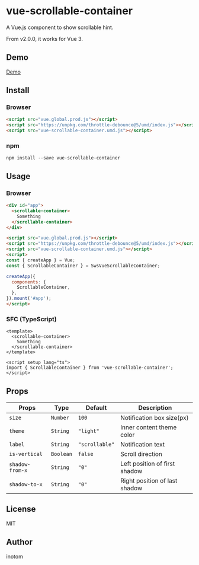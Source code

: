 # vue-scrollable-container

A Vue.js component to show scrollable hint.

From v2.0.0, it works for Vue 3.

## Demo

[Demo](https://sandbox.serendip.ws/vue-scrollable-container.html)


## Install

### Browser

```html
<script src="vue.global.prod.js"></script>
<script src="https://unpkg.com/throttle-debounce@5/umd/index.js"></script>
<script src="vue-scrollable-container.umd.js"></script>
```


### npm

```
npm install --save vue-scrollable-container
```


## Usage

### Browser

```html
<div id="app">
  <scrollable-container>
    Something
  </scrollable-container>
</div>

<script src="vue.global.prod.js"></script>
<script src="https://unpkg.com/throttle-debounce@5/umd/index.js"></script>
<script src="vue-scrollable-container.umd.js"></script>
<script>
const { createApp } = Vue;
const { ScrollableContainer } = SwsVueScrollableContainer;

createApp({
  components: {
    ScrollableContainer,
  },
}).mount('#app');
</script>
```


### SFC (TypeScript)

```vue
<template>
  <scrollable-container>
    Something
  </scrollable-container>
</template>

<script setup lang="ts">
import { ScrollableContainer } from 'vue-scrollable-container';
</script>
```


## Props

| Props           | Type      | Default         | Description                   |
|-----------------|-----------|-----------------|-------------------------------|
| `size`          | `Number`  | `100`           | Notification box size(px)     |
| `theme`         | `String`  | `"light"`       | Inner content theme color     |
| `label`         | `String`  | `"scrollable"`  | Notification text             |
| `is-vertical`   | `Boolean` | `false`         | Scroll direction              |
| `shadow-from-x` | `String`  | `"0"`           | Left position of first shadow |
| `shadow-to-x`   | `String`  | `"0"`           | Right position of last shadow |


## License

MIT


## Author

inotom
